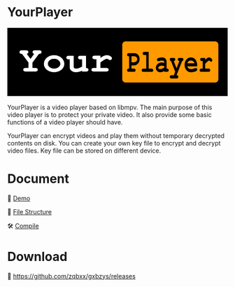 # YourPlayer
![YourPlayer](doc/images/yourplayerlogo.png "YourPlayer")


YourPlayer is a video player based on libmpv. 
The main purpose of this video player is to protect your private video. It also provide some basic functions of a video player should have. 

YourPlayer can encrypt videos and play them without temporary decrypted contents on disk. 
You can create your own key file to encrypt and decrypt video files. Key file can be stored on different device.

# Document

:movie_camera: [Demo](doc/demo.md)

:bricks: [File Structure](doc/file_structure.md)

:hammer_and_wrench: [Compile](doc/compile.md)

# Download
:link: https://github.com/zqbxx/gxbzys/releases
